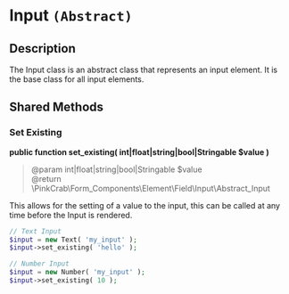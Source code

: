 # Input `(Abstract)`

## Description
The Input class is an abstract class that represents an input element. It is the base class for all input elements.

## Shared Methods

### Set Existing 
**public function set_existing( int|float|string|bool|Stringable $value )**  
> @param int|float|string|bool|Stringable $value   
> @return \PinkCrab\Form_Components\Element\Field\Input\Abstract_Input

This allows for the setting of a value to the input, this can be called at any time before the Input is rendered.

```php
// Text Input
$input = new Text( 'my_input' );
$input->set_existing( 'hello' );

// Number Input
$input = new Number( 'my_input' );
$input->set_existing( 10 );
```